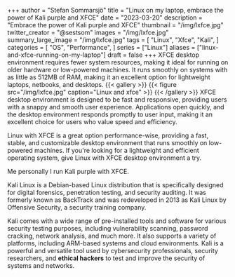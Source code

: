 +++
author = "Stefan Sommarsjö"
title = "Linux on my laptop, embrace the power of Kali purple and XFCE"
date = "2023-03-20"
description = "Embrace the power of Kali purple and XFCE"
thumbnail = "/img/lxfce.jpg"
twitter_creator = "@sestsom"
images = "/img/lxfce.jpg"
summary_large_image = "/img/lxfce.jpg"
tags = [
    "Linux",
	"Xfce",
	"Kali",
]
categories = [
    "OS",
    "Performance",
]
series = ["Linux"]
aliases = ["linux-and-xfce-running-on-my-laptop"]
draft = false
+++
XFCE desktop environment requires fewer system resources, making it ideal for running on older hardware or low-powered machines.
It runs smoothly on systems with as little as 512MB of RAM, making it an excellent option for lightweight laptops, netbooks, and desktops.
{{< gallery >}}
  {{< figure src="/img/lxfce.jpg" caption="Linux and xfce" >}}
{{< /gallery >}}
XFCE desktop environment is designed to be fast and responsive, providing users with a snappy and smooth user experience.
Applications open quickly, and the desktop environment responds promptly to user input, making it an excellent choice for users who value speed and efficiency.
<!--more-->
Linux with XFCE is a great option performance-wise, providing a fast, stable, and customizable desktop environment that runs smoothly on low-powered machines.
If you're looking for a lightweight and efficient operating system, give Linux with XFCE desktop environment a try.

Me personally I run Kali purple with XFCE.

Kali Linux is a Debian-based Linux distribution that is specifically designed for digital forensics, penetration testing, and security auditing. It was formerly known as BackTrack and was redeveloped in 2013 as Kali Linux by Offensive Security, a security training company.

Kali comes with a wide range of pre-installed tools and software for various security testing purposes, including vulnerability scanning, password cracking, network analysis, and much more. It also supports a variety of platforms, including ARM-based systems and cloud environments. Kali is a powerful and versatile tool used by cybersecurity professionals, security researchers, and **ethical hackers** to test and improve the security of systems and networks.
